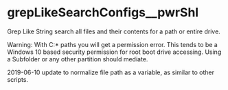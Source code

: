 # grepLikeSearchConfigs__pwrShl

Grep Like String search all files and their contents for a path or entire drive.

Warning: With C:\* paths you will get a permission error.  This tends to be a Windows 10 based security permission for root boot drive accessing.  Using a Subfolder or any other partition should mediate.

2019-06-10 update to normalize file path as a variable, as similar to other scripts.
